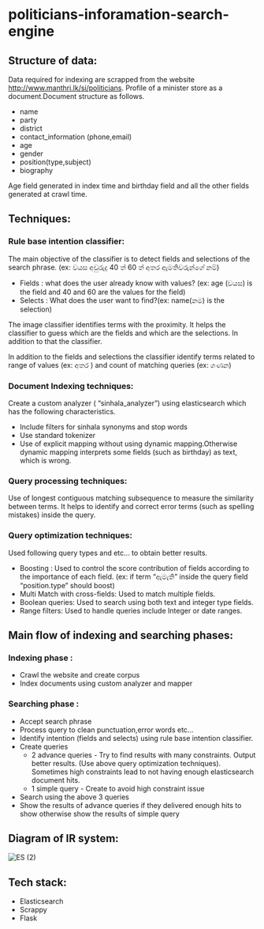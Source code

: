 # politicians-inforamation-search-engine
## Structure of data:

Data required for indexing are scrapped from the website http://www.manthri.lk/si/politicians. Profile of a minister store as a document.Document structure as follows.

* name 
* party 
* district 
* contact_information (phone,email)
* age
* gender 
* position(type,subject) 
* biography

Age field generated in index time and birthday field and all the other fields generated at crawl time.

## Techniques:

### Rule base intention classifier:

The main objective of the classifier is to detect fields and selections of the search phrase. (ex: වයස අවුරුදු 40 ත් 60 ත් අතර ඇමතිවරුන්ගේ නම්)

* Fields : what does the user already know with values? (ex: age (වයස) is the  field and 40 and 60 are the values for the field)
* Selects : What does the user want to find?(ex: name(නම) is the selection)
	
The image classifier identifies terms with the proximity. It helps the classifier to guess which are  the fields and which are the selections. In addition to that the classifier.

In addition to the fields and selections the classifier identify terms related to range of values (ex: අතර ) and count of matching queries (ex: ගණන)


### Document Indexing techniques:

Create a custom analyzer ( “sinhala_analyzer”)  using elasticsearch which has the following characteristics.
  * Include filters for sinhala synonyms and stop words
  * Use standard tokenizer 
  * Use of explicit mapping without using dynamic mapping.Otherwise dynamic mapping interprets some fields (such as birthday) as text, which is wrong.

### Query processing techniques:
	
Use of longest contiguous matching subsequence to measure the similarity between terms. It helps to identify and correct  error terms (such as spelling mistakes) inside the query.

### Query optimization techniques:
	
Used following query types and etc… to obtain better results.

* Boosting : Used to control the score contribution of fields according to the importance of each field. 
(ex: if term “ඇමැති” inside the query field “position.type” should boost)
* Multi Match with cross-fields: Used to match multiple fields.
* Boolean queries: Used to search using both text and integer type fields.
* Range filters: Used to handle queries include Integer or date ranges.


## Main flow of indexing and searching phases:

### Indexing phase :

* Crawl the website and create corpus
* Index documents using custom analyzer and mapper

### Searching phase :

* Accept search phrase
* Process query to clean punctuation,error words etc…
* Identify intention (fields and selects) using rule base intention classifier.
* Create queries 
    * 2 advance queries -  Try to find results with many constraints. Output better results. (Use above query optimization techniques). Sometimes high constraints lead to not         having enough elasticsearch document hits.
    * 1 simple query - Create to avoid high constraint issue
* Search using the above 3 queries
* Show the results of advance queries if they delivered enough hits to show otherwise show the results of simple query

## Diagram of IR system:

![ES (2)](https://user-images.githubusercontent.com/57071700/142974218-3d31c93e-5fb8-400d-bdff-c153013bd132.png)


## Tech stack:

* Elasticsearch
* Scrappy
* Flask
